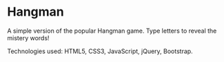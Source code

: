# Hangman
A simple version of the popular Hangman game. Type letters to reveal the mistery words! 

Technologies used: HTML5, CSS3, JavaScript, jQuery, Bootstrap.
